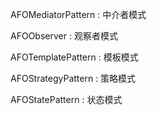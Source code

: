 AFOMediatorPattern :    中介者模式

AFOObserver : 观察者模式

AFOTemplatePattern : 模板模式

AFOStrategyPattern : 策略模式

AFOStatePattern : 状态模式
